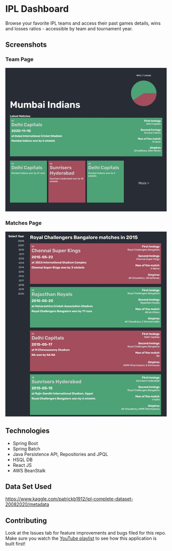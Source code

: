 # IPL Dashboard

Browse your favorite IPL teams and access their past games details, wins and losses ratios - accessible by team and tournament year.

## Screenshots

### Team Page

![Team Page Page](/README/team-page.jpg)

### Matches Page

![Matches Page](/README/matches-page.jpg)

## Technologies

* Spring Boot
* Spring Batch
* Java Persistence API, Repositories and JPQL
* HSQL DB
* React JS
* AWS BeanStalk

## Data Set Used
https://www.kaggle.com/patrickb1912/ipl-complete-dataset-20082020/metadata


## Contributing
Look at the Issues tab for feature improvements and bugs filed for this repo. Make sure you watch the [YouTube playlist](https://youtube.com/playlist?list=PLqq-6Pq4lTTa8V613TZhGq4o8hSgkMGQ0
)  to see how this application is built first! 
